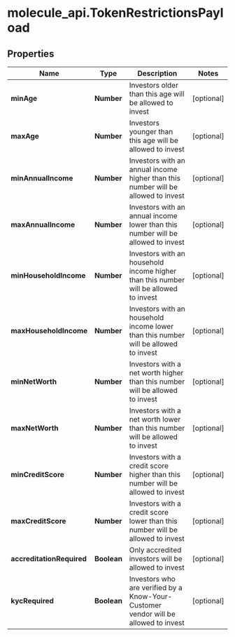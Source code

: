 # molecule_api.TokenRestrictionsPayload

## Properties
Name | Type | Description | Notes
------------ | ------------- | ------------- | -------------
**minAge** | **Number** | Investors older than this age will be allowed to invest | [optional] 
**maxAge** | **Number** | Investors younger than this age will be allowed to invest | [optional] 
**minAnnualIncome** | **Number** | Investors with an annual income higher than this number will be allowed to invest | [optional] 
**maxAnnualIncome** | **Number** | Investors with an annual income lower than this number will be allowed to invest | [optional] 
**minHouseholdIncome** | **Number** | Investors with an household income higher than this number will be allowed to invest | [optional] 
**maxHouseholdIncome** | **Number** | Investors with an household income lower than this number will be allowed to invest | [optional] 
**minNetWorth** | **Number** | Investors with a net worth higher than this number will be allowed to invest | [optional] 
**maxNetWorth** | **Number** | Investors with a net worth lower than this number will be allowed to invest | [optional] 
**minCreditScore** | **Number** | Investors with a credit score higher than this number will be allowed to invest | [optional] 
**maxCreditScore** | **Number** | Investors with a credit score lower than this number will be allowed to invest | [optional] 
**accreditationRequired** | **Boolean** | Only accredited investors will be allowed to invest | [optional] 
**kycRequired** | **Boolean** | Investors who are verified by a Know-Your-Customer vendor will be allowed to invest | [optional] 


